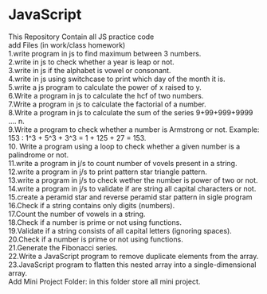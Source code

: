 # JavaScript
This Repository Contain all JS practice code
<br>
add Files (in work/class homework)
<br>
1.write program in js to find maximum between 3 numbers.
<br>
2.write in js to check whether a year is leap or not.
<br>
3.write in js if the alphabet is vowel or consonant.
<br>
4.write in js using switchcase to print which day of the month it is.
<br>
5.write a js program to calculate the power of x raised to y.
<br>
6.Write a program in js to calculate the hcf of two numbers.
<br>
7.Write a program in js to calculate the factorial of a number.
<br>
8.Write a program in js to calculate the sum of the series  9+99+999+9999 .... n.
<br>
9.Write a program to check whether a number is Armstrong or not.
Example: 153 :  1^3 + 5^3 + 3^3 = 1 + 125 + 27 = 153.
<br>
10. Write a program using a loop to check whether a given number is a palindrome or not.
<br>
11.write a program in j/s to count number of vovels present in a string.
<br>
12.write a program in j/s to print pattern star triangle pattern.
<br>
13.write a program in j/s to check wether the number is power of two or not.
<br>
14.write a program in j/s to validate if are string all capital characters or not.
<br>
15.create a peramid star and reverse peramid star pattern in sigle program
<br>
16.Check if a string contains only digits (numbers).
<br>
17.Count the number of vowels in a string.
<br>
18.Check if a number is prime or not using functions.
<br>
19.Validate if a string consists of all capital letters (ignoring spaces).
<br>
20.Check if a number is prime or not using functions.
<br>
21.Generate the Fibonacci series.
<br>
22.Write a JavaScript program to remove duplicate elements from the array.
<br>
23.JavaScript program to flatten this nested array into a single-dimensional array.
<br>
Add Mini Project Folder: in this folder store all mini project.